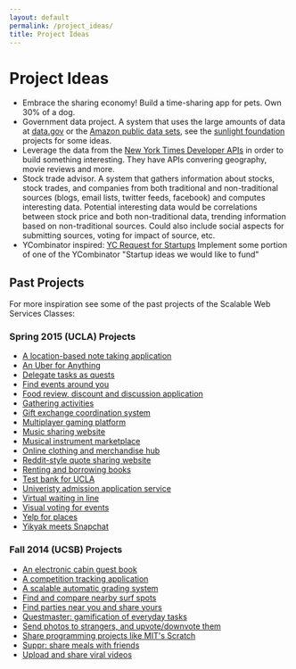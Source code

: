 ```yaml
---
layout: default
permalink: /project_ideas/
title: Project Ideas
---
```


# Project Ideas

* Embrace the sharing economy! Build a time-sharing app for pets. Own 30% of a
  dog.
* Government data project. A system that uses the large amounts of data at
  [data.gov](http://data.gov) or the
  [Amazon public data sets](http://aws.amazon.com/publicdatasets/), see the
  [sunlight foundation](http://sunlightfoundation.com/projects/) projects for
  some ideas.
* Leverage the data from the
  [New York Times Developer APIs](http://developer.nytimes.com/docs) in order
  to build something interesting. They have APIs convering geography, movie
  reviews and more.
* Stock trade advisor. A system that gathers information about stocks, stock
  trades, and companies from both traditional and non-traditional sources
  (blogs, email lists, twitter feeds, facebook) and computes interesting
  data. Potential interesting data would be correlations between stock price
  and both non-traditional data, trending information based on non-traditional
  sources. Could also include social aspects for submitting sources, voting for
  impact of source, etc.
* YCombinator inspired:
  [YC Request for Startups](http://www.ycombinator.com/rfs/) Implement some
  portion of one of the YCombinator "Startup ideas we would like to fund"

## Past Projects

For more inspiration see some of the past projects of the Scalable Web Services
Classes:

### Spring 2015 (UCLA) Projects
* [A location-based note taking application](https://github.com/scalableinternetservicesarchive/MapKeep)
* [An Uber for Anything](https://github.com/scalableinternetservicesarchive/victorious-Secret)
* [Delegate tasks as quests](https://github.com/scalableinternetservicesarchive/Questing-Adventurer)
* [Find events around you](https://github.com/scalableinternetservicesarchive/whatsup)
* [Food review, discount and discussion application](https://github.com/scalableinternetservicesarchive/Newbie)
* [Gathering activities](https://github.com/scalableinternetservicesarchive/ScalableMaster)
* [Gift exchange coordination system](https://github.com/scalableinternetservicesarchive/GiftHub)
* [Multiplayer gaming platform](https://github.com/scalableinternetservicesarchive/yam)
* [Music sharing website](https://github.com/scalableinternetservicesarchive/Michelangelo)
* [Musical instrument marketplace](https://github.com/scalableinternetservicesarchive/Arpeggio)
* [Online clothing and merchandise hub](https://github.com/scalableinternetservicesarchive/Atticus)
* [Reddit-style quote sharing website](https://github.com/scalableinternetservicesarchive/Quotopia)
* [Renting and borrowing books](https://github.com/scalableinternetservicesarchive/AirBooks)
* [Test bank for UCLA](https://github.com/scalableinternetservicesarchive/Gattlestar-Balactica)
* [Univeristy admission application service](https://github.com/scalableinternetservicesarchive/RubyCoders)
* [Virtual waiting in line](https://github.com/scalableinternetservicesarchive/Team1024)
* [Visual voting for events](https://github.com/scalableinternetservicesarchive/Fantastic4)
* [Yelp for places](https://github.com/scalableinternetservicesarchive/Yeap)
* [Yikyak meets Snapchat](https://github.com/scalableinternetservicesarchive/U1F44D)

### Fall 2014 (UCSB) Projects

* [An electronic cabin guest book](https://github.com/scalableinternetservices/Team-Hytta)
* [A competition tracking application](https://github.com/scalableinternetservices/Compete)
* [A scalable automatic grading system](https://github.com/scalableinternetservices/Gradr)
* [Find and compare nearby surf spots](https://github.com/scalableinternetservices/BaconWindshield)
* [Find parties near you and share yours](https://github.com/scalableinternetservices/Xup)
* [Questmaster: gamification of everyday tasks](https://github.com/scalableinternetservices/Motley-Crew)
* [Send photos to strangers, and upvote/downvote them](https://github.com/scalableinternetservices/Picshare)
* [Share programming projects like MIT's Scratch](https://github.com/scalableinternetservices/LaPlaya)
* [Suppr: share meals with friends](https://github.com/scalableinternetservices/Suppr)
* [Upload and share viral videos](https://github.com/scalableinternetservices/Upvid)
